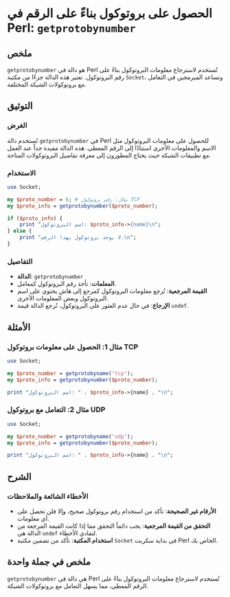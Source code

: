 <!--
Meta Description: # الحصول على بروتوكول بناءً على الرقم في Perl: `getprotobynumber` ## ملخص `getprotobynumber` هو دالة في Perl تُستخدم لاسترجاع معلومات البروتوكول بناءً...
Meta Keywords: البروتوكول, على, perl, getprotobynumber, proto_info
-->

# الحصول على بروتوكول بناءً على الرقم في Perl: `getprotobynumber`

## ملخص
`getprotobynumber` هو دالة في Perl تُستخدم لاسترجاع معلومات البروتوكول بناءً على رقم البروتوكول. تعتبر هذه الدالة جزءًا من مكتبة `Socket`، وتساعد المبرمجين في التعامل مع بروتوكولات الشبكة المختلفة.

## التوثيق
### الغرض
تُستخدم دالة `getprotobynumber` في Perl للحصول على معلومات البروتوكول مثل الاسم والمعلومات الأخرى استنادًا إلى الرقم المعطى. هذه الدالة مفيدة جداً عند العمل مع تطبيقات الشبكة حيث يحتاج المطورون إلى معرفة تفاصيل البروتوكولات المتاحة.

### الاستخدام
```perl
use Socket;

my $proto_number = 6; # مثال: رقم بروتوكول TCP
my $proto_info = getprotobynumber($proto_number);

if ($proto_info) {
    print "اسم البروتوكول: $proto_info->{name}\n";
} else {
    print "لا يوجد بروتوكول بهذا الرقم.\n";
}
```

### التفاصيل
- **الدالة**: `getprotobynumber`
- **المعلمات**: تأخذ رقم البروتوكول كمعامل.
- **القيمة المرجعية**: تُرجع معلومات البروتوكول كمرجع إلى هاش يحتوي على اسم البروتوكول وبعض المعلومات الأخرى.
- **الإرجاع**: في حال عدم العثور على البروتوكول، تُرجع الدالة قيمة `undef`.

## الأمثلة
### مثال 1: الحصول على معلومات بروتوكول TCP
```perl
use Socket;

my $proto_number = getprotobyname('tcp');
my $proto_info = getprotobynumber($proto_number);

print "اسم البروتوكول: " . $proto_info->{name} . "\n";
```

### مثال 2: التعامل مع بروتوكول UDP
```perl
use Socket;

my $proto_number = getprotobyname('udp');
my $proto_info = getprotobynumber($proto_number);

print "اسم البروتوكول: " . $proto_info->{name} . "\n";
```

## الشرح
### الأخطاء الشائعة والملاحظات
- **الأرقام غير الصحيحة**: تأكد من استخدام رقم بروتوكول صحيح، وإلا فلن تحصل على أي معلومات.
- **التحقق من القيمة المرجعية**: يجب دائماً التحقق مما إذا كانت القيمة المرجعة من الدالة هي `undef` لتفادي الأخطاء.
- **استخدام المكتبة**: تأكد من تضمين مكتبة `Socket` في بداية سكربت Perl الخاص بك.

## ملخص في جملة واحدة
`getprotobynumber` هي دالة في Perl تُستخدم لاسترجاع معلومات البروتوكول بناءً على الرقم المعطى، مما يسهل التعامل مع بروتوكولات الشبكة.